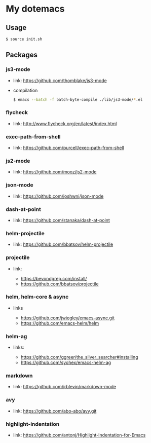 My dotemacs
====

## Usage

```sh
$ source init.sh
```

## Packages

### js3-mode

* link: https://github.com/thomblake/js3-mode

* compilation

  ```sh
  $ emacs --batch -f batch-byte-compile ./lib/js3-mode/*.el
  ```

### flycheck

* link: http://www.flycheck.org/en/latest/index.html

### exec-path-from-shell

* link: https://github.com/purcell/exec-path-from-shell

### js2-mode

* link: https://github.com/mooz/js2-mode

### json-mode

* link: https://github.com/joshwnj/json-mode

### dash-at-point

* link: https://github.com/stanaka/dash-at-point

### helm-projectile

* link: https://github.com/bbatsov/helm-projectile

### projectile

* link:

  - https://beyondgrep.com/install/
  - https://github.com/bbatsov/projectile

### helm, helm-core & async

* links

  - https://github.com/jwiegley/emacs-async.git
  - https://github.com/emacs-helm/helm

### helm-ag

* links:

  - https://github.com/ggreer/the_silver_searcher#installing
  - https://github.com/syohex/emacs-helm-ag

### markdown

* link: https://github.com/jrblevin/markdown-mode

### avy

* link: https://github.com/abo-abo/avy.git

### highlight-indentation

* link: https://github.com/antonj/Highlight-Indentation-for-Emacs
